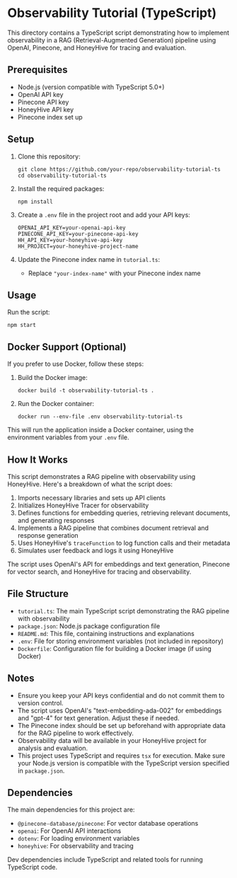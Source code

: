 # Observability Tutorial (TypeScript)

This directory contains a TypeScript script demonstrating how to implement observability in a RAG (Retrieval-Augmented Generation) pipeline using OpenAI, Pinecone, and HoneyHive for tracing and evaluation.

## Prerequisites

- Node.js (version compatible with TypeScript 5.0+)
- OpenAI API key
- Pinecone API key
- HoneyHive API key
- Pinecone index set up

## Setup

1. Clone this repository:
   ```
   git clone https://github.com/your-repo/observability-tutorial-ts
   cd observability-tutorial-ts
   ```

2. Install the required packages:
   ```
   npm install
   ```

3. Create a `.env` file in the project root and add your API keys:
   ```
   OPENAI_API_KEY=your-openai-api-key
   PINECONE_API_KEY=your-pinecone-api-key
   HH_API_KEY=your-honeyhive-api-key
   HH_PROJECT=your-honeyhive-project-name
   ```

4. Update the Pinecone index name in `tutorial.ts`:
   - Replace `"your-index-name"` with your Pinecone index name

## Usage

Run the script:
```
npm start
```

## Docker Support (Optional)

If you prefer to use Docker, follow these steps:

1. Build the Docker image:
   ```
   docker build -t observability-tutorial-ts .
   ```

2. Run the Docker container:
   ```
   docker run --env-file .env observability-tutorial-ts
   ```

This will run the application inside a Docker container, using the environment variables from your `.env` file.

## How It Works

This script demonstrates a RAG pipeline with observability using HoneyHive. Here's a breakdown of what the script does:

1. Imports necessary libraries and sets up API clients
2. Initializes HoneyHive Tracer for observability
3. Defines functions for embedding queries, retrieving relevant documents, and generating responses
4. Implements a RAG pipeline that combines document retrieval and response generation
5. Uses HoneyHive's `traceFunction` to log function calls and their metadata
6. Simulates user feedback and logs it using HoneyHive

The script uses OpenAI's API for embeddings and text generation, Pinecone for vector search, and HoneyHive for tracing and observability.

## File Structure

- `tutorial.ts`: The main TypeScript script demonstrating the RAG pipeline with observability
- `package.json`: Node.js package configuration file
- `README.md`: This file, containing instructions and explanations
- `.env`: File for storing environment variables (not included in repository)
- `Dockerfile`: Configuration file for building a Docker image (if using Docker)

## Notes

- Ensure you keep your API keys confidential and do not commit them to version control.
- The script uses OpenAI's "text-embedding-ada-002" for embeddings and "gpt-4" for text generation. Adjust these if needed.
- The Pinecone index should be set up beforehand with appropriate data for the RAG pipeline to work effectively.
- Observability data will be available in your HoneyHive project for analysis and evaluation.
- This project uses TypeScript and requires `tsx` for execution. Make sure your Node.js version is compatible with the TypeScript version specified in `package.json`.

## Dependencies

The main dependencies for this project are:

- `@pinecone-database/pinecone`: For vector database operations
- `openai`: For OpenAI API interactions
- `dotenv`: For loading environment variables
- `honeyhive`: For observability and tracing

Dev dependencies include TypeScript and related tools for running TypeScript code.